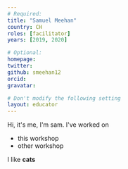 ```yaml
---
# Required:
title: "Samuel Meehan"
country: CH
roles: [facilitator]
years: [2019, 2020]

# Optional:
homepage:
twitter:
github: smeehan12
orcid:
gravatar:

# Don't modify the following setting
layout: educator
---
```


<!-- Remove this comment and write something about yourself here (if you want)! 
You can use Markdown syntax to style this page.
-->

Hi, it's me, I'm sam. I've worked on
* this workshop
* other workshop

I like **cats**
